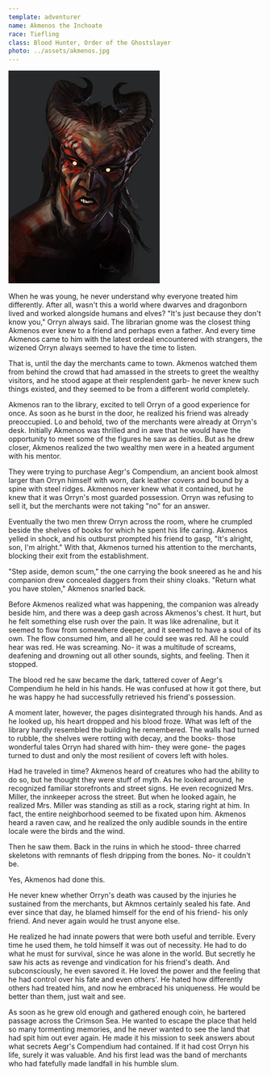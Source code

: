 ```yaml
---
template: adventurer
name: Akmenos the Inchoate
race: Tiefling
class: Blood Hunter, Order of the Ghostslayer
photo: ../assets/akmenos.jpg
---
```


<img src="../.vuepress/public/assets/akmenos.jpg" alt="Akmenos" class="align-left" style="max-width: 300px;"/>

When he was young, he never understand why everyone treated him differently. After all, wasn't this a world where dwarves and dragonborn lived and worked alongside humans and elves? "It's just because they don't know you," Orryn always said. The librarian gnome was the closest thing Akmenos ever knew to a friend and perhaps even a father. And every time Akmenos came to him with the latest ordeal encountered with strangers, the wizened Orryn always seemed to have the time to listen.

That is, until the day the merchants came to town. Akmenos watched them from behind the crowd that had amassed in the streets to greet the wealthy visitors, and he stood agape at their resplendent garb- he never knew such things existed, and they seemed to be from a different world completely.

Akmenos ran to the library, excited to tell Orryn of a good experience for once. As soon as he burst in the door, he realized his friend was already preoccupied. Lo and behold, two of the merchants were already at Orryn's desk. Initially Akmenos was thrilled and in awe that he would have the opportunity to meet some of the figures he saw as deities. But as he drew closer, Akmenos realized the two wealthy men were in a heated argument with his mentor.

They were trying to purchase Aegr's Compendium, an ancient book almost larger than Orryn himself with worn, dark leather covers and bound by a spine with steel ridges. Akmenos never knew what it contained, but he knew that it was Orryn's most guarded possession. Orryn was refusing to sell it, but the merchants were not taking "no" for an answer.

Eventually the two men threw Orryn across the room, where he crumpled beside the shelves of books for which he spent his life caring. Akmenos yelled in shock, and his outburst prompted his friend to gasp, "It's alright, son, I'm alright." With that, Akmenos turned his attention to the merchants, blocking their exit from the establishment.

"Step aside, demon scum," the one carrying the book sneered as he and his companion drew concealed daggers from their shiny cloaks. "Return what you have stolen," Akmenos snarled back.

Before Akmenos realized what was happening, the companion was already beside him, and there was a deep gash across Akmenos's chest. It hurt, but he felt something else rush over the pain. It was like adrenaline, but it seemed to flow from somewhere deeper, and it seemed to have a soul of its own. The flow consumed him, and all he could see was red. All he could hear was red. He was screaming. No- it was a multitude of screams, deafening and drowning out all other sounds, sights, and feeling.
Then it stopped.

The blood red he saw became the dark, tattered cover of Aegr's Compendium he held in his hands. He was confused at how it got there, but he was happy he had successfully retrieved his friend's possession.

A moment later, however, the pages disintegrated through his hands. And as he looked up, his heart dropped and his blood froze. What was left of the library hardly resembled the building he remembered. The walls had turned to rubble, the shelves were rotting with decay, and the books- those wonderful tales Orryn had shared with him- they were gone- the pages turned to dust and only the most resilient of covers left with holes.

Had he traveled in time? Akmenos heard of creatures who had the ability to do so, but he thought they were stuff of myth. As he looked around, he recognized familiar storefronts and street signs. He even recognized Mrs. Miller, the innkeeper across the street. But when he looked again, he realized Mrs. Miller was standing as still as a rock, staring right at him. In fact, the entire neighborhood seemed to be fixated upon him. Akmenos heard a raven caw, and he realized the only audible sounds in the entire locale were the birds and the wind.

Then he saw them. Back in the ruins in which he stood- three charred skeletons with remnants of flesh dripping from the bones.
No- it couldn't be.

Yes, Akmenos had done this.

He never knew whether Orryn's death was caused by the injuries he sustained from the merchants, but Akmnos certainly sealed his fate. And ever since that day, he blamed himself for the end of his friend- his only friend. And never again would he trust anyone else.

He realized he had innate powers that were both useful and terrible. Every time he used them, he told himself it was out of necessity. He had to do what he must for survival, since he was alone in the world. But secretly he saw his acts as revenge and vindication for his friend's death. And subconsciously, he even savored it. He loved the power and the feeling that he had control over his fate and even others'. He hated how differently others had treated him, and now he embraced his uniqueness. He would be better than them, just wait and see.

As soon as he grew old enough and gathered enough coin, he bartered passage across the Crimson Sea. He wanted to escape the place that held so many tormenting memories, and he never wanted to see the land that had spit him out ever again. He made it his mission to seek answers about what secrets Aegr's Compendium had contained. If it had cost Orryn his life, surely it was valuable. And his first lead was the band of merchants who had fatefully made landfall in his humble slum.
